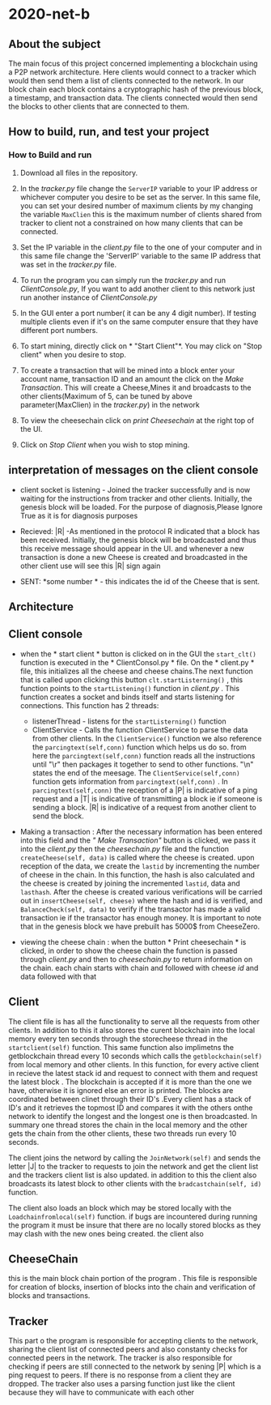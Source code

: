 # 2020-net-b


## About the subject

The main focus of this project concerned implementing a blockchain using a P2P network architecture. Here clients would connect to a tracker which would then send them a list of clients connected to the network. In our block chain each block contains a cryptographic hash of the previous block, a timestamp, and transaction data. The clients connected would then send the blocks to other clients that are connected to them.

## How to build, run, and test your project

### How to Build and run
1. Download all files in the repository.

2. In the *tracker.py* file change the `ServerIP` variable to your IP address or whichever computer you desire to be set as the server. In this same file, you can set your desired number of maximum clients by my changing the variable `MaxClien` this is the maximum number of clients shared from tracker to client not a constrained on how many clients that can be connected.

3. Set the IP variable in the *client.py* file to the one of your computer and in this same file change the 'ServerIP' variable to the same IP address that was set in the *tracker.py* file.

4. To run the program you can simply run the *tracker.py* and run *ClientConsole.py*, If you want to add another client to this network just run another instance of *ClientConsole.py*

5. In the GUI enter a port number( it can be any 4 digit number). If testing multiple clients even if it's on the same computer ensure that they have different port numbers.

6. To start mining, directly click on * "Start Client"*. You may click on "Stop client" when you desire to stop.

7. To create a transaction that will be mined into a block enter your account name, transaction ID and an amount the click on the *Make Transaction*. This will create a Cheese,Mines it and broadcasts to the other clients(Maximum of 5, can be tuned by above parameter(MaxClien) in the *tracker.py*) in the network

8. To view the cheesechain click on *print Cheesechain* at the right top of the UI. 

9. Click on *Stop Client* when you wish to stop mining. 


## interpretation of messages on the client console

* client socket is listening - Joined the tracker successfully and is now waiting for the instructions from tracker and other clients. Initially, the genesis block will be loaded. For the purpose of diagnosis,Please Ignore True as it is for diagnosis purposes

* Recieved: |R| -As mentioned in the protocol R indicated that a block has been received. Initially, the genesis block will be broadcasted and thus this receive message should appear in the UI. and whenever a new transaction is done a new Cheese is created and broadcasted in the other client use will see this |R| sign again

* SENT: *some number * - this indicates the id of the Cheese that is sent.

## Architecture

## Client console

- when the * start client * button  is clicked on in the GUI the `start_clt()` function is executed in the * ClientConsol.py *  file. On the * client.py *  file, this initializes all the cheese and cheese chains.The next function that is called upon clicking this button `clt.startListerning()` , this function points to the `startListening()` function in *client.py* . This function creates a socket and binds itself and starts listening for connections. This function has 2 threads:
    - listenerThread - listens for the `startListerning()`  function
    -  ClientService - Calls the function ClientService to parse the data from other clients. In the `ClientService()` function we also reference the `parcingtext(self,conn)` function which helps us do so. from here the `parcingtext(self,conn)` function reads all the instructions until "\r" then packages it together to send to other functions. "\n" states the end of the meesage. The `ClientService(self,conn)` function gets information from `parcingtext(self,conn)` . In `parcingtext(self,conn)` the reception of a |P| is indicative of a ping request and a |T| is indicative of transmitting a block ie if someone is sending a block. |R| is indicative of a request from another client to send the block.
    
- Making a transaction :
After the necessary information has been entered into this field and the *" Make Transaction"* button is clicked, we pass it into the *client.py* then the *cheesechain.py* file and the function `createCheese(self, data)` is called where the cheese is created. upon reception of the data, we create the `lastid` by incrementing the number of cheese in the chain. In this function, the hash is also calculated and the cheese is created by joining the incremented `lastid`, data and `lasthash`.
After the cheese is created various verifications will be carried out in `insertCheese(self, cheese)` where the hash and id is verified, and `BalanceCheck(self, data)` to verify if the transactor has made a valid transaction ie if the transactor has enough money. It is important to note that in the genesis block we have prebuilt has 5000$ from CheeseZero.
 
 
 - viewing the cheese chain : 
 when the button * Print cheesechain * is clicked, in order to show the cheese chain the function is passed through *client.py* and then to *cheesechain.py* to return information on the chain. each chain starts with chain and followed with cheese *id* and data followed with that 
 
 
 ## Client
 
 
 The client file is has all the functionality to serve all the requests from other clients. In addition to this it also stores the curent blockchain into the local memory every ten seconds through the storecheese thread in the `startclient(self)` function. This same function also implimetns the getblockchain thread every 10 seconds which calls the `getblockchain(self)` from local memory and other clients.  In this function, for every  active client in recieve the latest stack id  and request to connect with them and request the latest block .  The blockchain is accepted if it is more than the one we have, otherwise it is ignored else an error is printed. The blocks are coordinated between clinet through their ID's .Every client has a stack of ID's and it retrieves the topmost ID and compares it with the others onthe network to identify the longest and the longest one is then broadcasted. In summary one thread stores the chain in the local memory and the other gets the chain from the other clients, these two threads run every 10 seconds. 
 
 The client joins the netword by calling the `JoinNetwork(self)` and  sends the letter |J| to the tracker to requests to join the network and get the client list  and the trackers client list is also updated.  in addition to this the client also broadcasts its latest block to other clients with the `bradcastchain(self, id)` function. 
 
 
 
The client also loads an block which may be stored locally with the `Loadchainfromlocal(self)` function. if bugs are incountered during running the program it must be insure that there are no locally stored blocks as they may clash with the new ones being created. the client also 
 
 
 ##  CheeseChain
 
 this is the main block chain portion of the program . This file is responsible for creation of blocks, insertion of blocks into the chain and verification of blocks and transactions. 
 
 
 
 
 
 ## Tracker 
 This part o the program is responsible for accepting clients to the network, sharing the client list of connected peers and  also constanty checks for connected peers in the network. The tracker is also responsible for checking if peers are still connected to the network by sening |P| which is a ping request to peers. If there is no response from a client they are dropped. The tracker also uses a parsing function just like the client because they will have to communicate with each other
 
 
 
 
 
 
 
 
 
